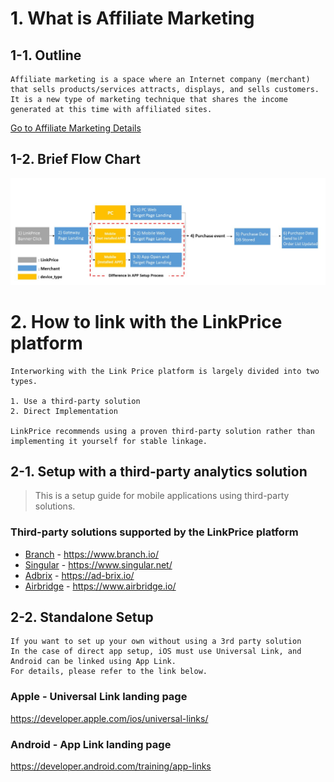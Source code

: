 # 1. What is Affiliate Marketing

## 1-1. Outline

```
Affiliate marketing is a space where an Internet company (merchant) that sells products/services attracts, displays, and sells customers.
It is a new type of marketing technique that shares the income generated at this time with affiliated sites.
```

[Go to Affiliate Marketing Details](https://github.com/linkprice/MerchantSetup/blob/master/App/Marketing.md)

## 1-2. Brief Flow Chart

![v2_app_setup_process_img.png](v2_app_setup_process_img-en.png)

# 2. How to link with the LinkPrice platform

```
Interworking with the Link Price platform is largely divided into two types.

1. Use a third-party solution
2. Direct Implementation

LinkPrice recommends using a proven third-party solution rather than implementing it yourself for stable linkage.
```

## 2-1. Setup with a third-party analytics solution

> This is a setup guide for mobile applications using third-party solutions.

### Third-party solutions supported by the LinkPrice platform

- [Branch](AppSetup/branch-en.md) - https://www.branch.io/
- [Singular](Singular/README.md) - https://www.singular.net/
- [Adbrix](Adbrix-remaster/README.md) - https://ad-brix.io/
- [Airbridge](Airbridge/README-en.md) - https://www.airbridge.io/

## 2-2. Standalone Setup


```
If you want to set up your own without using a 3rd party solution
In the case of direct app setup, iOS must use Universal Link, and Android can be linked using App Link.
For details, please refer to the link below.
```

### Apple - Universal Link landing page
https://developer.apple.com/ios/universal-links/

### Android - App Link landing page
https://developer.android.com/training/app-links

